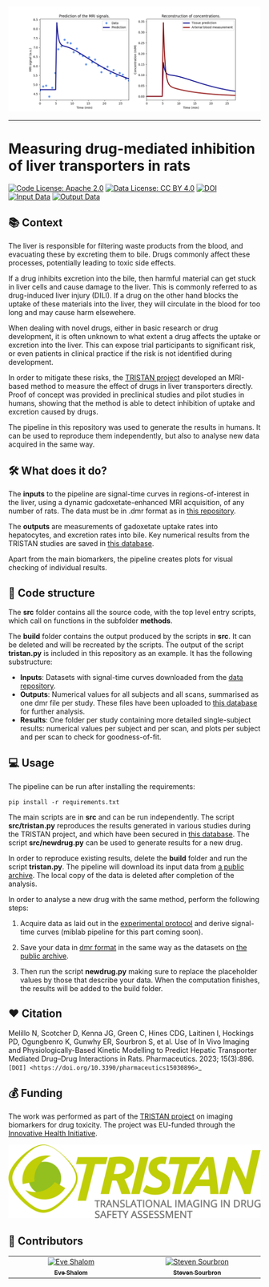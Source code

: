 ![example-result](_static/Result.png)

---

# Measuring drug-mediated inhibition of liver transporters in rats

[![Code License: Apache 2.0](https://img.shields.io/badge/License-Apache%202.0-blue.svg?style=flat-square&logo=apache&color=blue)](https://www.apache.org/licenses/LICENSE-2.0) [![Data License: CC BY 4.0](https://img.shields.io/badge/Data%20License-CC%20BY%204.0-lightgrey.svg)](https://creativecommons.org/licenses/by/4.0/) [![DOI](https://zenodo.org/badge/DOI/10.5281/zenodo.15609209.svg)](https://doi.org/10.5281/zenodo.15609209) [![Input Data](https://img.shields.io/badge/input%20data-Zenodo-3776AB?logo=databricks&logoColor=white)](https://doi.org/10.5281/zenodo.15610261) [![Output Data](https://img.shields.io/badge/output%20data-Zenodo-FF8C00?logo=databricks&logoColor=white)](https://doi.org/10.5281/zenodo.15610350)

## 📚 Context 

The liver is responsible for filtering waste products from the blood, and evacuating these by excreting them to bile. Drugs commonly affect these processes, potentially leading to toxic side effects.

If a drug inhibits excretion into the bile, then harmful material can get stuck in liver cells and cause damage to the liver. This is commonly referred to as drug-induced liver injury (DILI). If a drug on the other hand blocks the uptake of these materials into the liver, they will circulate in the blood for too long and may cause harm elsewehere.

When dealing with novel drugs, either in basic research or drug development, it is often unknown to what extent a drug affects the uptake or excretion into the liver. This can expose trial participants to significant risk, or even patients in clinical practice if the risk is not identified during development.

In order to mitigate these risks, the [TRISTAN project](https://www.imi-tristan.eu/) developed an MRI-based method to measure the effect of drugs in liver transporters directly. Proof of concept was provided in preclinical studies and pilot studies in humans, showing that the method is able to detect inhibition of uptake and excretion caused by drugs. 

The pipeline in this repository was used to generate the results in humans. It can be used to reproduce them independently, but also to analyse new data acquired in the same way. 

## 🛠️ What does it do? 

The **inputs** to the pipeline are signal-time curves in regions-of-interest in the liver, using a dynamic gadoxetate-enhanced MRI acquisition, of any number of rats. The data must be in .dmr format as in [this repository](https://doi.org/10.5281/zenodo.15610261).

The **outputs** are measurements of gadoxetate uptake rates into hepatocytes, and excretion rates into bile. Key numerical results from the TRISTAN studies are saved in [this database](https://doi.org/10.5281/zenodo.15610350).

Apart from the main biomarkers, the pipeline creates plots for visual checking of individual results.

## 	📄 Code structure

The **src** folder contains all the source code, with the top level entry scripts, which call on functions in the subfolder **methods**.

The **build** folder contains the output produced by the scripts in **src**. It can be deleted and will be recreated by the scripts. The output of the script **tristan.py** is included in this repository as an example. It has the following substructure:

- **Inputs**: Datasets with signal-time curves downloaded from the [data repository](https://doi.org/10.5281/zenodo.15610261).
- **Outputs**: Numerical values for all subjects and all scans, summarised as one dmr file per study. These files have been uploaded to [this database](https://doi.org/10.5281/zenodo.15610350) for further analysis.
- **Results**: One folder per study containing more detailed single-subject results: numerical values per subject and per scan, and plots per subject and per scan to check for goodness-of-fit.

## 💻 Usage

The pipeline can be run after installing the requirements:

```console
pip install -r requirements.txt
```

The main scripts are in **src** and can be run independently. The script **src/tristan.py** reproduces the results generated in various studies during the TRISTAN project, and which have been secured in [this database](https://doi.org/10.5281/zenodo.15610350). The script **src/newdrug.py** can be used to generate results for a new drug.

In order to reproduce existing results, delete the **build** folder and run the script **tristan.py**. The pipeline will download its input data from [a public archive](https://zenodo.org/records/15301607). The local copy of the data is deleted after completion of the analysis. 

In order to analyse a new drug with the same method, perform the following steps:

1. Acquire data as laid out in the [experimental protocol](https://www.imi-tristan.eu/liver) and derive signal-time curves (miblab pipeline for this part coming soon).

2. Save your data in [dmr format](https://openmiblab.github.io/pydmr/format.html) in the same way as the datasets on [the public archive](https://zenodo.org/records/15301607).

3. Then run the script **newdrug.py** making sure to replace the placeholder values by those that describe your data. When the computation finishes, the results will be added to the build folder.

## ❤️ Citation 

Melillo N, Scotcher D, Kenna JG, Green C, Hines CDG, Laitinen I, Hockings PD, 
Ogungbenro K, Gunwhy ER, Sourbron S, et al. Use of In Vivo Imaging and 
Physiologically-Based Kinetic Modelling to Predict Hepatic Transporter 
Mediated Drug–Drug Interactions in Rats. Pharmaceutics. 2023; 15(3):896. 
`[DOI] <https://doi.org/10.3390/pharmaceutics15030896>`_ 

## 💰 Funding 

The work was performed as part of the [TRISTAN project](https://www.imi-tristan.eu/) on imaging biomarkers for drug toxicity. The project was EU-funded through the [Innovative Health Initiative](https://www.ihi.europa.eu/).

[![TRISTAN](_static/tristan-logo.jpg)](https://www.imi-tristan.eu/)

## 👥 Contributors

<!-- ALL-CONTRIBUTORS-LIST:START - Do not remove or modify this section -->
<!-- prettier-ignore-start -->
<!-- markdownlint-disable -->
<table>
  <tbody>
    <tr>
      <td align="center" valign="top" width="14.28%"><a href="https://github.com/EShalom"><img src="https://avatars.githubusercontent.com/u/79933818?v=4" width="100px;" alt="Eve Shalom"/><br /><sub><b>Eve Shalom</b></sub></a><br /></td>
      <td align="center" valign="top" width="14.28%"><a href="https://github.com/plaresmedima"><img src="https://avatars.githubusercontent.com/u/6051075?v=4" width="100px;" alt="Steven Sourbron"/><br /><sub><b>Steven Sourbron</b></sub></a><br /></td>
    </tr>
  </tbody>
</table>

